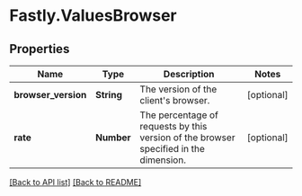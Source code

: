 # Fastly.ValuesBrowser

## Properties

Name | Type | Description | Notes
------------ | ------------- | ------------- | -------------
**browser_version** | **String** | The version of the client&#39;s browser. | [optional] 
**rate** | **Number** | The percentage of requests by this version of the browser specified in the dimension. | [optional] 


[[Back to API list]](../../README.md#endpoints) [[Back to README]](../../README.md)
